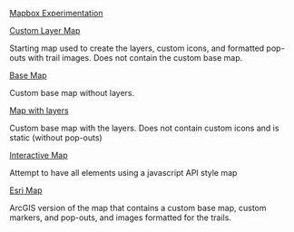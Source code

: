 [Mapbox Experimentation](/FP_Mapbox.html)

[Custom Layer Map](/GoogleMyMap.html)
<p>Starting map used to create the layers, custom icons, and formatted pop-outs with trail images. Does not contain the custom base map.</p>

[Base Map](/HikingMirditaMap.html)
<p>Custom base map without layers.</p>

[Map with layers](/HikingMirditaMapFULL.html)
<p>Custom base map with the layers. Does not contain custom icons and is static (without pop-outs)</p>

[Interactive Map](/HM_MapIndex.html)
<p>Attempt to have all elements using a javascript API style map</p>

[Esri Map](/EsriMap.html)
<p>ArcGIS version of the map that contains a custom base map, custom markers, and pop-outs, and images formatted for the trails.</p>
